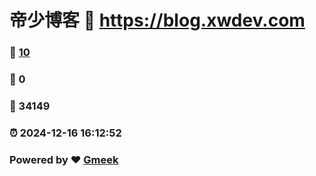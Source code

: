 # 帝少博客 :link: https://blog.xwdev.com 
### :page_facing_up: [10](https://blog.xwdev.com/tag.html) 
### :speech_balloon: 0 
### :hibiscus: 34149 
### :alarm_clock: 2024-12-16 16:12:52 
### Powered by :heart: [Gmeek](https://github.com/Meekdai/Gmeek)
